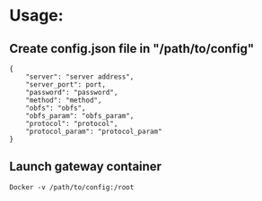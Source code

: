 # Usage:
## Create config.json file in "/path/to/config"
```
{
    "server": "server address",
    "server_port": port,
    "password": "password",
    "method": "method",
    "obfs": "obfs",
    "obfs_param": "obfs_param",
    "protocol": "protocol",
    "protocol_param": "protocol_param"
}
```
## Launch gateway container
```
Docker -v /path/to/config:/root
```

